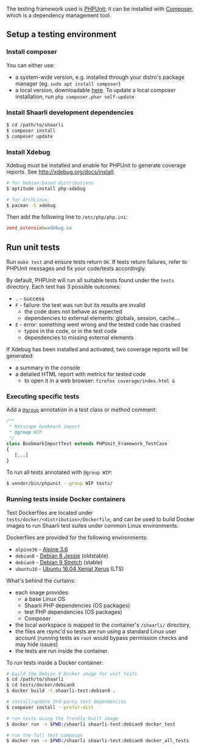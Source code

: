 The testing framework used is [PHPUnit](https://phpunit.de/); it can be installed with [Composer](https://getcomposer.org/), which is a dependency management tool.

## Setup a testing environment

### Install composer

You can either use:

- a system-wide version, e.g. installed through your distro's package manager (eg. `sudo apt install composer`)
- a local version, downloadable [here](https://getcomposer.org/download/). To update a local composer installation, run `php composer.phar self-update`


### Install Shaarli development dependencies

```bash
$ cd /path/to/shaarli
$ composer install
$ composer update
```

### Install Xdebug

Xdebug must be installed and enable for PHPUnit to generate coverage reports. See http://xdebug.org/docs/install.

```bash
# for Debian-based distributions
$ aptitude install php-xdebug

# for ArchLinux:
$ pacman -S xdebug
```

Then add the following line to `/etc/php/php.ini`:

```ini
zend_extension=xdebug.so
```

## Run unit tests

Run `make test` and ensure tests return `OK`. If tests return failures, refer to PHPUnit messages and fix your code/tests accordingly.

By default, PHPUnit will run all suitable tests found under the `tests` directory. Each test has 3 possible outcomes:

- `.` - success
- `F` - failure: the test was run but its results are invalid
    - the code does not behave as expected
    - dependencies to external elements: globals, session, cache...
- `E` - error: something went wrong and the tested code has crashed
    - typos in the code, or in the test code
    - dependencies to missing external elements

If Xdebug has been installed and activated, two coverage reports will be generated:

- a summary in the console
- a detailed HTML report with metrics for tested code
    - to open it in a web browser: `firefox coverage/index.html &`

### Executing specific tests

Add a [`@group`](https://phpunit.de/manual/current/en/appendixes.annotations.html#appendixes.annotations.group) annotation in a test class or method comment:

```php
/**
 * Netscape bookmark import
 * @group WIP
 */
class BookmarkImportTest extends PHPUnit_Framework_TestCase
{
   [...]
}
```

To run all tests annotated with `@group WIP`:
```bash
$ vendor/bin/phpunit --group WIP tests/
```

### Running tests inside Docker containers

Test Dockerfiles are located under `tests/docker/<distribution>/Dockerfile`,
and can be used to build Docker images to run Shaarli test suites under common
Linux environments.

Dockerfiles are provided for the following environments:

- `alpine36` - [Alpine 3.6](https://www.alpinelinux.org/downloads/)
- `debian8` - [Debian 8 Jessie](https://www.debian.org/DebianJessie) (oldstable)
- `debian9` - [Debian 9 Stretch](https://wiki.debian.org/DebianStretch) (stable)
- `ubuntu16` - [Ubuntu 16.04 Xenial Xerus](http://releases.ubuntu.com/16.04/) (LTS)

What's behind the curtains:

- each image provides:
    - a base Linux OS
    - Shaarli PHP dependencies (OS packages)
    - test PHP dependencies (OS packages)
    - Composer
- the local workspace is mapped to the container's `/shaarli/` directory,
- the files are rsync'd so tests are run using a standard Linux user account
  (running tests as `root` would bypass permission checks and may hide issues)
- the tests are run inside the container.

To run tests inside a Docker container:

```bash
# build the Debian 9 Docker image for unit tests
$ cd /path/to/shaarli
$ cd tests/docker/debian9
$ docker build -t shaarli-test:debian9 .

# install/update 3rd-party test dependencies
$ composer install --prefer-dist

# run tests using the freshly built image
$ docker run -v $PWD:/shaarli shaarli-test:debian9 docker_test

# run the full test campaign
$ docker run -v $PWD:/shaarli shaarli-test:debian9 docker_all_tests
```
